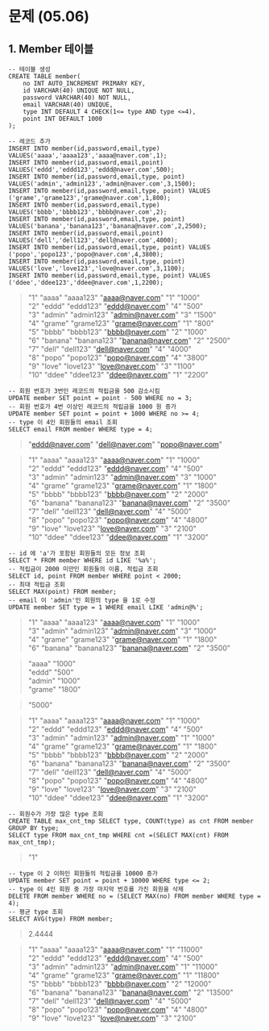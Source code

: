 # 문제 (05.06)

## 1. Member 테이블 

```mysql
-- 테이블 생성
CREATE TABLE member(
	no INT AUTO_INCREMENT PRIMARY KEY,
	id VARCHAR(40) UNIQUE NOT NULL,
	password VARCHAR(40) NOT NULL,
	email VARCHAR(40) UNIQUE,
	type INT DEFAULT 4 CHECK(1<= type AND type <=4),
	point INT DEFAULT 1000
);

-- 레코드 추가
INSERT INTO member(id,password,email,type) VALUES('aaaa','aaaa123','aaaa@naver.com',1);
INSERT INTO member(id,password,email,point) VALUES('eddd','eddd123','eddd@naver.com',500);
INSERT INTO member(id,password,email,type, point) VALUES('admin','admin123','admin@naver.com',3,1500);
INSERT INTO member(id,password,email,type, point) VALUES ('grame','grame123','grame@naver.com',1,800);
INSERT INTO member(id,password,email,type) VALUES('bbbb','bbbb123','bbbb@naver.com',2);
INSERT INTO member(id,password,email,type, point) VALUES('banana','banana123','banana@naver.com',2,2500);
INSERT INTO member(id,password,email,point) VALUES('dell','dell123','dell@naver.com',4000);
INSERT INTO member(id,password,email,type, point) VALUES ('popo','popo123','popo@naver.com',4,3800);
INSERT INTO member(id,password,email,type, point) VALUES('love','love123','love@naver.com',3,1100);
INSERT INTO member(id,password,email,type, point) VALUES ('ddee','ddee123','ddee@naver.com',1,2200);
```

>"1"	"aaaa"	"aaaa123"	"aaaa@naver.com"	"1"	"1000"  
>"2"	"eddd"	"eddd123"	"eddd@naver.com"	"4"	"500"  
>"3"	"admin"	"admin123"	"admin@naver.com"	"3"	"1500"  
>"4"	"grame"	"grame123"	"grame@naver.com"	"1"	"800"  
>"5"	"bbbb"	"bbbb123"	"bbbb@naver.com"	"2"	"1000"  
>"6"	"banana"	"banana123"	"banana@naver.com"	"2"	"2500"  
>"7"	"dell"	"dell123"	"dell@naver.com"	"4"	"4000"  
>"8"	"popo"	"popo123"	"popo@naver.com"	"4"	"3800"  
>"9"	"love"	"love123"	"love@naver.com"	"3"	"1100"  
>"10"	"ddee"	"ddee123"	"ddee@naver.com"	"1"	"2200"  



```mysql
-- 회원 번호가 3번인 레코드의 적립금을 500 감소시킴
UPDATE member SET point = point - 500 WHERE no = 3;
-- 회원 번호가 4번 이상인 레코드의 적립금을 1000 원 증가
UPDATE member SET point = point + 1000 WHERE no >= 4;
-- type 이 4인 회원들의 email 조회
SELECT email FROM member WHERE type = 4;
```

>"eddd@naver.com"
>"dell@naver.com"
>"popo@naver.com"

>"1"	"aaaa"	"aaaa123"	"aaaa@naver.com"	"1"	"1000"  
>"2"	"eddd"	"eddd123"	"eddd@naver.com"	"4"	"500"  
>"3"	"admin"	"admin123"	"admin@naver.com"	"3"	"1000"    
>"4"	"grame"	"grame123"	"grame@naver.com"	"1"	"1800"  
>"5"	"bbbb"	"bbbb123"	"bbbb@naver.com"	"2"	"2000"  
>"6"	"banana"	"banana123"	"banana@naver.com"	"2"	"3500"   
>"7"	"dell"	"dell123"	"dell@naver.com"	"4"	"5000"  
>"8"	"popo"	"popo123"	"popo@naver.com"	"4"	"4800"  
>"9"	"love"	"love123"	"love@naver.com"	"3"	"2100"  
>"10"	"ddee"	"ddee123"	"ddee@naver.com"	"1"	"3200"  



```mysql
-- id 에 'a'가 포함된 회원들의 모든 정보 조회
SELECT * FROM member WHERE id LIKE '%a%';
-- 적립금이 2000 미만인 회원들의 이름, 적립금 조회
SELECT id, point FROM member WHERE point < 2000;
-- 최대 적립금 조회
SELECT MAX(point) FROM member;
-- email 이 'admin'인 회원의 type 을 1로 수정
UPDATE member SET type = 1 WHERE email LIKE 'admin@%';
```

>"1"	"aaaa"	"aaaa123"	"aaaa@naver.com"	"1"	"1000"  
>"3"	"admin"	"admin123"	"admin@naver.com"	"3"	"1000"  
>"4"	"grame"	"grame123"	"grame@naver.com"	"1"	"1800"  
>"6"	"banana"	"banana123"	"banana@naver.com"	"2"	"3500"   

>"aaaa"	"1000"  
>"eddd"	"500"  
>"admin"	"1000"   
>"grame"	"1800"  

>"5000"

> "1"	"aaaa"	"aaaa123"	"aaaa@naver.com"	"1"	"1000"  
> "2"	"eddd"	"eddd123"	"eddd@naver.com"	"4"	"500"  
> "3"	"admin"	"admin123"	"admin@naver.com"	"1"	"1000"  
> "4"	"grame"	"grame123"	"grame@naver.com"	"1"	"1800"  
> "5"	"bbbb"	"bbbb123"	"bbbb@naver.com"	"2"	"2000"  
> "6"	"banana"	"banana123"	"banana@naver.com"	"2"	"3500"  
> "7"	"dell"	"dell123"	"dell@naver.com"	"4"	"5000"  
> "8"	"popo"	"popo123"	"popo@naver.com"	"4"	"4800"  
> "9"	"love"	"love123"	"love@naver.com"	"3"	"2100"  
> "10"	"ddee"	"ddee123"	"ddee@naver.com"	"1"	"3200"  



```mysql
-- 회원수가 가장 많은 type 조회
CREATE TABLE max_cnt_tmp SELECT type, COUNT(type) as cnt FROM member GROUP BY type;
SELECT type FROM max_cnt_tmp WHERE cnt =(SELECT MAX(cnt) FROM max_cnt_tmp);
```

>"1" 



```mysql
-- type 이 2 이하인 회원들의 적립금을 10000 증가
UPDATE member SET point = point + 10000 WHERE type <= 2;
-- type 이 4인 회원 중 가장 마지막 번호를 가진 회원을 삭제
DELETE FROM member WHERE no = (SELECT MAX(no) FROM member WHERE type = 4);
-- 평균 type 조회
SELECT AVG(type) FROM member;
```

>2.4444

>"1"	"aaaa"	"aaaa123"	"aaaa@naver.com"	"1"	"11000"  
>"2"	"eddd"	"eddd123"	"eddd@naver.com"	"4"	"500"  
>"3"	"admin"	"admin123"	"admin@naver.com"	"1"	"11000"  
>"4"	"grame"	"grame123"	"grame@naver.com"	"1"	"11800"  
>"5"	"bbbb"	"bbbb123"	"bbbb@naver.com"	"2"	"12000"  
>"6"	"banana"	"banana123"	"banana@naver.com"	"2"	"13500"  
>"7"	"dell"	"dell123"	"dell@naver.com"	"4"	"5000"  
>"8"	"popo"	"popo123"	"popo@naver.com"	"4"	"4800"  
>"9"	"love"	"love123"	"love@naver.com"	"3"	"2100"  



